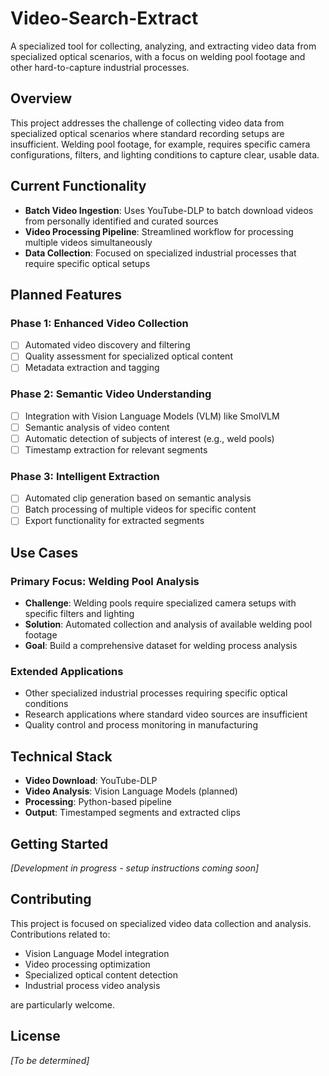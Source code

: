 # Video-Search-Extract

A specialized tool for collecting, analyzing, and extracting video data from specialized optical scenarios, with a focus on welding pool footage and other hard-to-capture industrial processes.

## Overview

This project addresses the challenge of collecting video data from specialized optical scenarios where standard recording setups are insufficient. Welding pool footage, for example, requires specific camera configurations, filters, and lighting conditions to capture clear, usable data.

## Current Functionality

- **Batch Video Ingestion**: Uses YouTube-DLP to batch download videos from personally identified and curated sources
- **Video Processing Pipeline**: Streamlined workflow for processing multiple videos simultaneously
- **Data Collection**: Focused on specialized industrial processes that require specific optical setups

## Planned Features

### Phase 1: Enhanced Video Collection
- [ ] Automated video discovery and filtering
- [ ] Quality assessment for specialized optical content
- [ ] Metadata extraction and tagging

### Phase 2: Semantic Video Understanding
- [ ] Integration with Vision Language Models (VLM) like SmolVLM
- [ ] Semantic analysis of video content
- [ ] Automatic detection of subjects of interest (e.g., weld pools)
- [ ] Timestamp extraction for relevant segments

### Phase 3: Intelligent Extraction
- [ ] Automated clip generation based on semantic analysis
- [ ] Batch processing of multiple videos for specific content
- [ ] Export functionality for extracted segments

## Use Cases

### Primary Focus: Welding Pool Analysis
- **Challenge**: Welding pools require specialized camera setups with specific filters and lighting
- **Solution**: Automated collection and analysis of available welding pool footage
- **Goal**: Build a comprehensive dataset for welding process analysis

### Extended Applications
- Other specialized industrial processes requiring specific optical conditions
- Research applications where standard video sources are insufficient
- Quality control and process monitoring in manufacturing

## Technical Stack

- **Video Download**: YouTube-DLP
- **Video Analysis**: Vision Language Models (planned)
- **Processing**: Python-based pipeline
- **Output**: Timestamped segments and extracted clips

## Getting Started

*[Development in progress - setup instructions coming soon]*

## Contributing

This project is focused on specialized video data collection and analysis. Contributions related to:
- Vision Language Model integration
- Video processing optimization
- Specialized optical content detection
- Industrial process video analysis

are particularly welcome.

## License

*[To be determined]*
